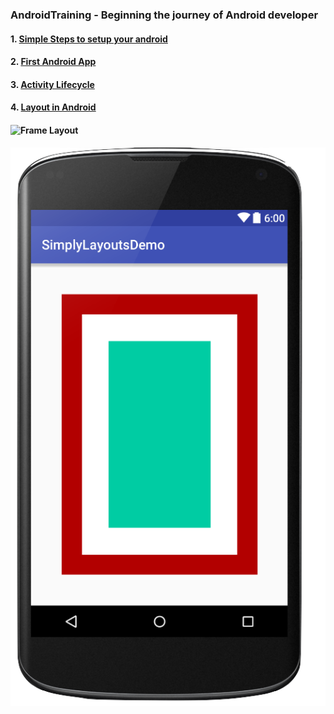 ### AndroidTraining - Beginning the journey of Android developer
#### 1. [Simple Steps to setup your android](https://github.com/faheema/AndroidTutorial/wiki)
#### 2. [First Android App](https://github.com/faheema/AndroidTraining/tree/master/FirstApp)
#### 3. [Activity Lifecycle](https://github.com/faheema/SimplyAndroidTutorials/tree/master/SimpleActivityLifeCycle)
#### 4. [Layout in Android](https://github.com/faheema/SimplyAndroidTutorials/tree/master/SimplyLayoutsDemo)
#### ![Frame Layout](https://github.com/faheema/SimplyAndroidTutorials/blob/master/SimplyLayoutsDemo/layout1.png)

![Frame Layout](https://github.com/faheema/images/blob/master/layout1.png)
